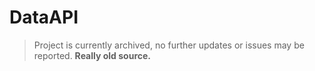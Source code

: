 # DataAPI
> Project is currently archived, no further updates or issues may be reported. **Really old source.**
